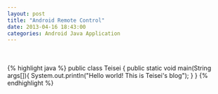 ```yaml
---
layout: post
title: "Android Remote Control"
date: 2013-04-16 18:43:00
categories: Android Java Application
---
```

　　



{% highlight java %}
public class Teisei {
    public static void main(String args[]){
        System.out.println("Hello world! This is Teisei's blog");
    }
}
{% endhighlight %}